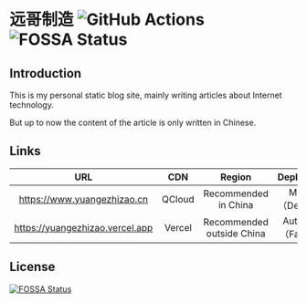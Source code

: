 远哥制造 ![GitHub Actions](https://github.com/yuangezhizao/www/actions/workflows/hexo.yml/badge.svg?branch=master)
![FOSSA Status](https://app.fossa.io/api/projects/git%2Bgithub.com%2Fyuangezhizao%2Fwww.svg?type=shield)
========

## Introduction
This is my personal static blog site, mainly writing articles about Internet technology.

But up to now the content of the article is only written in Chinese.

## Links
URL | CDN | Region | Deployment
:---: | :---: | :---: | :---:
https://www.yuangezhizao.cn | QCloud | Recommended in China | Manual（Delayed）
https://yuangezhizao.vercel.app | Vercel | Recommended outside China | Automatic（Fastest）

## License
[![FOSSA Status](https://app.fossa.io/api/projects/git%2Bgithub.com%2Fyuangezhizao%2Fwww.svg?type=large)](https://app.fossa.io/projects/git%2Bgithub.com%2Fyuangezhizao%2Fwww?ref=badge_large)
